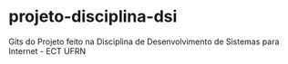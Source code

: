 # projeto-disciplina-dsi

Gits do Projeto feito na Disciplina de Desenvolvimento de Sistemas para Internet - ECT UFRN
